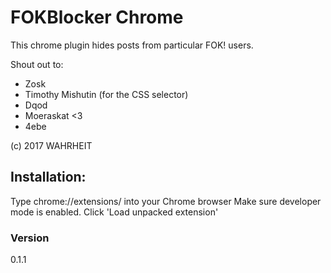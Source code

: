 # FOKBlocker Chrome

This chrome plugin hides posts from particular FOK! users.

Shout out to:

- Zosk
- Timothy Mishutin (for the CSS selector)
- Dqod
- Moeraskat <3
- 4ebe

(c) 2017 WAHRHEIT

## Installation:

Type chrome://extensions/ into your Chrome browser
Make sure developer mode is enabled.
Click 'Load unpacked extension'

### Version
0.1.1

